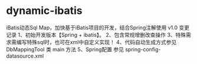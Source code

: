 # dynamic-ibatis
iBatis动态Sql Map，加快基于iBatis项目的开发，结合Spring注解使用
v1.0 变更记录
1、初始开发版本【Spring + ibatis】。
2、包含常规增删改查操作
3、特殊需求需编写特殊sql时，也可在xml中自定义实现！
4、代码自动生成方式参见 DbMappingTool 类 main 方法
5、Spring配置 参见 spring-config-datasource.xml